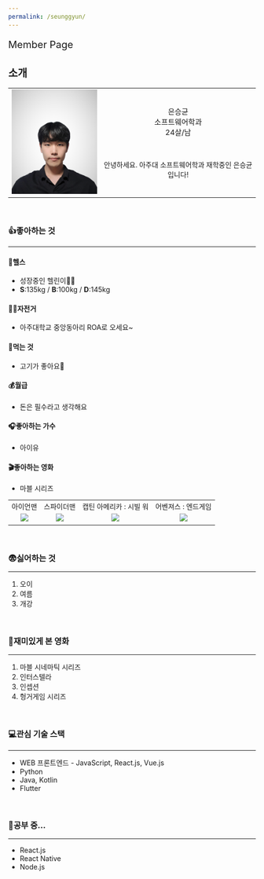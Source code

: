 ```yaml
---
permalink: /seunggyun/
---
```


<p style="font-size:20px;">Member Page</p>

## 소개

<table>
    <tr>
        <td>
           <img src="../image/seunggyun.png" style="width:200px;">
        </td>
        <td style="text-align:center;"> 
            <p style=" font-size:15px;">
                <span style="margin-bottom:5px;">은승균</span>
                <br/>
                <span style="margin-bottom:5px;">소프트웨어학과</span>
                <br/>
                <span style="margin-bottom:5px;">24살/남</span>
            </p>
            <br/>
            <p>
                <span>안녕하세요. 아주대 소프트웨어학과 재학중인 은승균입니다!</span>
            </p>
        </td>
    </tr>
</table>

<br/>

### 👍좋아하는 것

---

#### 💪헬스

- 성장중인 헬린이🏋️‍♀️
- **S**:135kg / **B**:100kg / **D**:145kg

#### 🚴‍♀️자전거

- 아주대학교 중앙동아리 ROA로 오세요~

#### 🍕먹는 것

- 고기가 좋아요🥩

#### 💰월급

- 돈은 필수라고 생각해요

#### 🎧좋아하는 가수

- 아이유

#### 🎬좋아하는 영화

- 마블 시리즈

<table style="text-align:center;">
    <tr>
        <td>아이언맨</td>
        <td>스파이더맨</td>
        <td>캡틴 아메리카 : 시빌 워</td>
        <td>어벤져스 : 엔드게임</td>
    </tr>
    <tr>
        <td><img src="http://img.movist.com/?img=/x00/05/12/35_p1.jpg"/></td>
        <td><img src="http://img.movist.com/?img=/x00/05/13/00_p1.jpg"/></td>
        <td><img src="http://ticketimage.interpark.com/Movie/still_image/V15/V1503079p_01.gif"/></td>
        <td><img src="http://img.movist.com/?img=/x00/05/12/35_p1.jpg"/></td>
    </tr>
</table>

<br/>

### 😨싫어하는 것

---

1. 오이
2. 여름
3. 개강

<br/>

### 🎥재미있게 본 영화

---

1. 마블 시네마틱 시리즈
2. 인터스텔라
3. 인셉션
4. 헝거게임 시리즈

<br/>

### 💻관심 기술 스택

---

- WEB 프론트엔드 - JavaScript, React.js, Vue.js
- Python
- Java, Kotlin
- Flutter

<br/>

### 📖공부 중...

---

- React.js
- React Native
- Node.js
